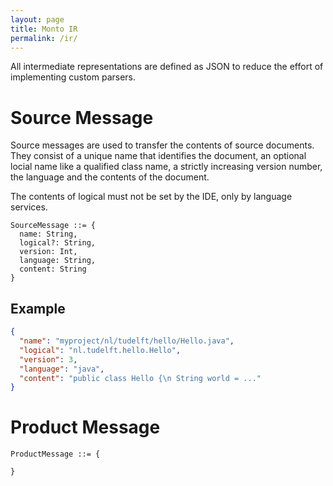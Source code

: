 ```yaml
---
layout: page
title: Monto IR
permalink: /ir/
---
```


All intermediate representations are defined as JSON to reduce the effort of implementing custom parsers.

# Source Message

Source messages are used to transfer the contents of source documents. They consist of a unique name that identifies the document, an optional locial name like a qualified class name, a strictly increasing version number, the language and the contents of the document.

The contents of logical must not be set by the IDE, only by language services.

```
SourceMessage ::= {
  name: String,
  logical?: String,
  version: Int,
  language: String,
  content: String
}
```

## Example

```json
{
  "name": "myproject/nl/tudelft/hello/Hello.java",
  "logical": "nl.tudelft.hello.Hello",
  "version": 3,
  "language": "java",
  "content": "public class Hello {\n String world = ..."
}
```

# Product Message

```
ProductMessage ::= {
  
}
```